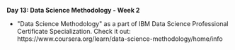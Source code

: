<p><b>Day 13: Data Science Methodology - Week 2 </b></p>
<ul>
<li>
"Data Science Methodology" as a part of  IBM Data Science Professional Certificate Specialization. Check it out: https://www.coursera.org/learn/data-science-methodology/home/info
</li>
</ul>
